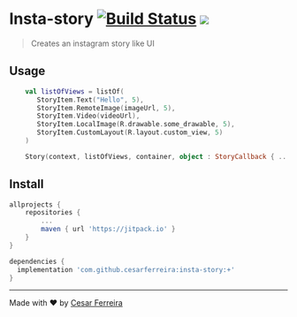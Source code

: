 # Insta-story [![Build Status](https://travis-ci.org/cesarferreira/insta-story.svg?branch=master)](https://travis-ci.org/cesarferreira/insta-story) [![](https://jitpack.io/v/cesarferreira/insta-story.svg)](https://jitpack.io/#cesarferreira/insta-story)


> Creates an instagram story like UI 

## Usage

```kotlin
    val listOfViews = listOf(
       StoryItem.Text("Hello", 5),
       StoryItem.RemoteImage(imageUrl, 5),
       StoryItem.Video(videoUrl),
       StoryItem.LocalImage(R.drawable.some_drawable, 5),
       StoryItem.CustomLayout(R.layout.custom_view, 5)
    )

    Story(context, listOfViews, container, object : StoryCallback { ... } ).start()
```

## Install

```groovy
allprojects {
    repositories {
        ...
        maven { url 'https://jitpack.io' }
    }
}
```

```groovy
dependencies {
  implementation 'com.github.cesarferreira:insta-story:+'
}
```

---------------------

Made with ♥ by [Cesar Ferreira](http://cesarferreira.com)

